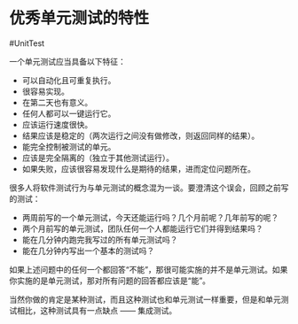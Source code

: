 # 优秀单元测试的特性
#UnitTest 

一个单元测试应当具备以下特征：

+ 可以自动化且可重复执行。
+ 很容易实现。
+ 在第二天也有意义。
+ 任何人都可以一键运行它。
+ 应该运行速度很快。
+ 结果应该是稳定的（两次运行之间没有做修改，则返回同样的结果）。
+ 能完全控制被测试的单元。
+ 应该是完全隔离的（独立于其他测试运行）。
+ 如果失败，应该很容易发现什么是期待的结果，进而定位问题所在。

很多人将软件测试行为与单元测试的概念混为一谈。要澄清这个误会，回顾之前写的测试：

+ 两周前写的一个单元测试，今天还能运行吗？几个月前呢？几年前写的呢？
+ 两个月前写的单元测试，团队任何一个人都能运行它们并得到结果吗？
+ 能在几分钟内跑完我写过的所有单元测试吗？
+ 能在几分钟内写出一个基本的测试吗？

如果上述问题中的任何一个都回答“不能”，那很可能实施的并不是单元测试。如果你实施的是单元测试，那对所有问题的回答都应该是“能”。

当然你做的肯定是某种测试，而且这种测试也和单元测试一样重要，但是和单元测试相比，这种测试具有一点缺点 —— 集成测试。